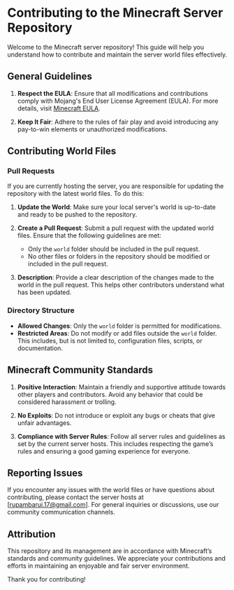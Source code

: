 # Contributing to the Minecraft Server Repository

Welcome to the Minecraft server repository! This guide will help you understand how to contribute and maintain the server world files effectively.

## General Guidelines

1. **Respect the EULA**: Ensure that all modifications and contributions comply with Mojang's End User License Agreement (EULA). For more details, visit [Minecraft EULA](https://www.minecraft.net/en-us/eula).

2. **Keep It Fair**: Adhere to the rules of fair play and avoid introducing any pay-to-win elements or unauthorized modifications.

## Contributing World Files

### Pull Requests

If you are currently hosting the server, you are responsible for updating the repository with the latest world files. To do this:

1. **Update the World**: Make sure your local server's world is up-to-date and ready to be pushed to the repository.

2. **Create a Pull Request**: Submit a pull request with the updated world files. Ensure that the following guidelines are met:
   - Only the `world` folder should be included in the pull request.
   - No other files or folders in the repository should be modified or included in the pull request.

3. **Description**: Provide a clear description of the changes made to the world in the pull request. This helps other contributors understand what has been updated.

### Directory Structure

- **Allowed Changes**: Only the `world` folder is permitted for modifications.
- **Restricted Areas**: Do not modify or add files outside the `world` folder. This includes, but is not limited to, configuration files, scripts, or documentation.

## Minecraft Community Standards

1. **Positive Interaction**: Maintain a friendly and supportive attitude towards other players and contributors. Avoid any behavior that could be considered harassment or trolling.

2. **No Exploits**: Do not introduce or exploit any bugs or cheats that give unfair advantages.

3. **Compliance with Server Rules**: Follow all server rules and guidelines as set by the current server hosts. This includes respecting the game’s rules and ensuring a good gaming experience for everyone.

## Reporting Issues

If you encounter any issues with the world files or have questions about contributing, please contact the server hosts at [rupambarui.17@gmail.com]. For general inquiries or discussions, use our community communication channels.

## Attribution

This repository and its management are in accordance with Minecraft’s standards and community guidelines. We appreciate your contributions and efforts in maintaining an enjoyable and fair server environment.

Thank you for contributing!
